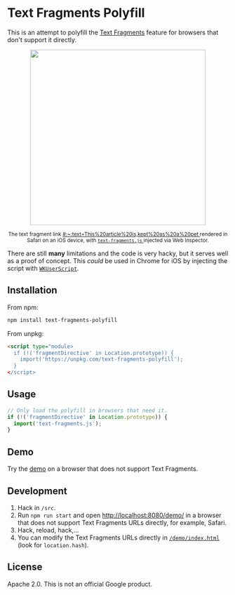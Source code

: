 # Text Fragments Polyfill

This is an attempt to polyfill the
[Text Fragments](https://wicg.github.io/scroll-to-text-fragment/) feature for
browsers that don't support it directly.

<div align="center">
  <img width="400" src="https://user-images.githubusercontent.com/145676/79250513-02bb5800-7e7f-11ea-8e56-bd63edd31f5b.jpeg">
  <p>
    <sup>
      The text fragment link
      <a href="https://en.wikipedia.org/wiki/Cat#Size:~:text=This%20article%20is,kept%20as%20a%20pet">
        #:~:text=This%20article%20is,kept%20as%20a%20pet
      </a>
      rendered in Safari on an iOS device, with
      <a href="https://github.com/GoogleChromeLabs/text-fragments-polyfill/blob/master/src/text-fragments.js">
        <code>text-fragments.js</code>
      </a>
      injected via Web Inspector.
    </sup>
  </p>
</div>

There are still **many** limitations and the code is very hacky, but it serves
well as a proof of concept. This _could_ be used in Chrome for iOS by injecting
the script with
[`WKUserScript`](https://developer.apple.com/documentation/webkit/wkuserscript).

## Installation

From npm:

```bash
npm install text-fragments-polyfill
```

From unpkg:

```html
<script type="module>
  if (!('fragmentDirective' in Location.prototype)) {
    import('https://unpkg.com/text-fragments-polyfill');
  }
</script>
```

## Usage

```js
// Only load the polyfill in browsers that need it.
if (!('fragmentDirective' in Location.prototype)) {
  import('text-fragments.js');
}
```

## Demo

Try the [demo](https://text-fragments-polyfill.glitch.me/) on a browser that
does not support Text Fragments.

## Development

1. Hack in `/src`.
1. Run `npm run start` and open [http://localhost:8080/demo/](http://localhost:8080/demo/`)
in a browser that does not support Text Fragments URLs directly, for example, Safari.
1. Hack, reload, hack,…
1. You can modify the Text Fragments URLs directly in
[`/demo/index.html`](https://github.com/GoogleChromeLabs/text-fragments-polyfill/blob/master/demo/index.html)
(look for `location.hash`).

## License

Apache 2.0. This is not an official Google product.
